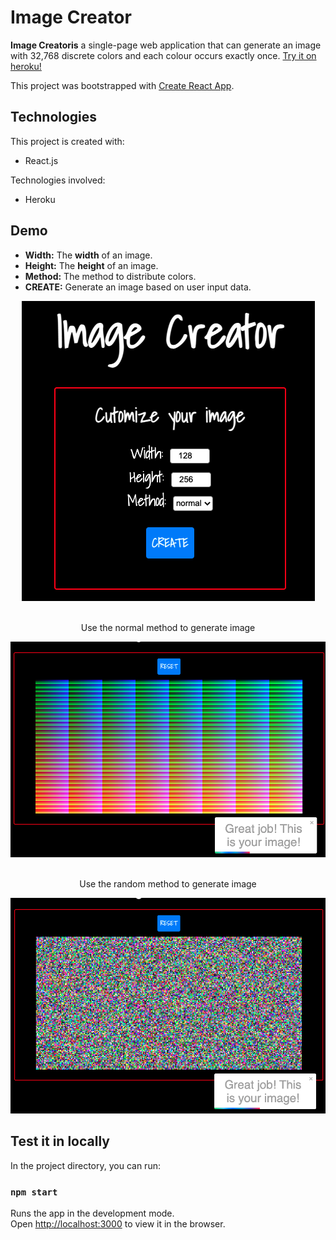 # Image Creator
**Image Creatoris** a single-page web application that can generate an image with 32,768 discrete colors and each colour occurs exactly once. [Try it on heroku!](https://image-creator-0518.herokuapp.com/)

This project was bootstrapped with [Create React App](https://github.com/facebook/create-react-app).

## Technologies
This project is created with:
* React.js

Technologies involved: 
* Heroku

## Demo
* **Width:**  The **width** of an image.
* **Height:**  The **height** of an image.
* **Method:** The method to distribute colors.
* **CREATE:** Generate an image based on user input data.

<div align="center">
  <img src="demo/demo1.png">
  <br></br>
  <p>Use the normal method to generate image</p>
  <img src="demo/demo2.png">
  <br></br>
  <p>Use the random method to generate image</p>
  <img src="demo/demo3.png">
</div>


## Test it in locally
In the project directory, you can run:
### `npm start`

Runs the app in the development mode.\
Open [http://localhost:3000](http://localhost:3000) to view it in the browser.



